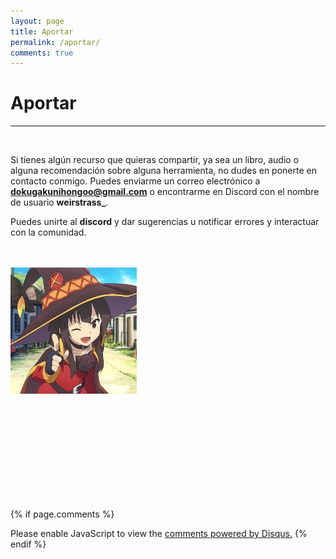```yaml
---
layout: page
title: Aportar
permalink: /aportar/
comments: true
---
```


# Aportar
---

<br>

Si tienes algún recurso que quieras compartir, ya sea un libro, audio o alguna recomendación sobre alguna herramienta, no dudes en ponerte en contacto conmigo. Puedes enviarme un correo electrónico a **dokugakunihongoo@gmail.com** o encontrarme en Discord con el nombre de usuario **weirstrass_**.

Puedes unirte al **discord** y dar sugerencias u notificar errores y interactuar con la comunidad.
<br>
<br>
<br>

<div class="row justify-content-center">
    <div class="col-md-6">
      <img width="40%" src="/img/megu.jpg" class="img-fluid">
    </div>
</div>

<br><br><br><br><br><br><br><br><br>

{% if page.comments %} 
<div id="disqus_thread"></div>
<script>
        /**
        *  RECOMMENDED CONFIGURATION VARIABLES: EDIT AND UNCOMMENT THE SECTION BELOW TO INSERT DYNAMIC VALUES FROM YOUR PLATFORM OR CMS.
        *  LEARN WHY DEFINING THESE VARIABLES IS IMPORTANT: https://disqus.com/admin/universalcode/#configuration-variables    */
        /*
        var disqus_config = function () {
        this.page.url = PAGE_URL;  // Replace PAGE_URL with your page's canonical URL variable
        this.page.identifier = PAGE_IDENTIFIER; // Replace PAGE_IDENTIFIER with your page's unique identifier variable
        };
        */
    var disqus_config = function () {
        this.page.url = 'https://dokugakunihongo.github.io/';
        this.page.identifier = '';
        this.page.title = '';
    };
    (function() { // DON'T EDIT BELOW THIS LINE
      var d = document, s = d.createElement('script');
      s.src = 'https://dokugaku-nihongo.disqus.com/embed.js';
      s.setAttribute('data-timestamp', +new Date());
      (d.head || d.body).appendChild(s);
      })();
  </script>
  <noscript>Please enable JavaScript to view the <a href="https://disqus.com/?ref_noscript">comments powered by Disqus.</a></noscript>
{% endif %} 
